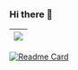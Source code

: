 ### Hi there 👋


| <img align="center" src="https://github-readme-stats.vercel.app/api/top-langs/?username=wsiegenthaler&layout=compact&theme=buefy&hide_border=true" /> |
| ------------- |

[![Readme Card](https://github-readme-stats.vercel.app/api/pin/?username=wsiegenthaler&repo=sobol-rs)](https://github.com/wsiegenthaler/sobol-rs)

<!--
**Wsiegenthaler/wsiegenthaler** is a ✨ _special_ ✨ repository because its `README.md` (this file) appears on your GitHub profile.

Here are some ideas to get you started:

- 🔭 I’m currently working on ...
- 🌱 I’m currently learning ...
- 👯 I’m looking to collaborate on ...
- 🤔 I’m looking for help with ...
- 💬 Ask me about ...
- 📫 How to reach me: ...
- 😄 Pronouns: ...
- ⚡ Fun fact: ...
-->
